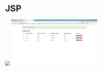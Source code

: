 # JSP

<img src="https://github.com/merveylmz/ScreenShots/blob/master/Web/hibernate.22.7.17.pngg" width="280"> <img src="https://github.com/merveylmz/ScreenShots/blob/master/Web/hibernate.23.07.17.png" width="280"> 
